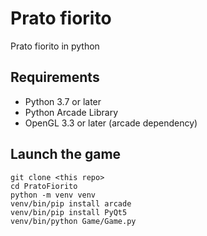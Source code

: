 # Prato fiorito

Prato fiorito in python 

## Requirements
* Python 3.7 or later 
* Python Arcade Library
* OpenGL 3.3 or later (arcade dependency)

## Launch the game
```
git clone <this repo>
cd PratoFiorito
python -m venv venv
venv/bin/pip install arcade
venv/bin/pip install PyQt5
venv/bin/python Game/Game.py
```


    
    
